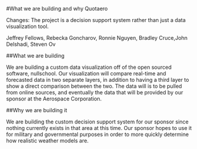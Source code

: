 #What we are building and why
Quotaero

Changes: The project is a decision support system rather than just a data visualization tool.

Jeffrey Fellows, Rebecka Goncharov, Ronnie Nguyen, Bradley Cruce,John Delshadi, Steven Ov

##What we are building

We are building a custom data visualization off of the open sourced software, nullschool. Our visualization will compare real-time and forecasted data in two separate layers, in addition to having a third layer to show a direct comparison between the two. The data will is to be pulled from online sources, and eventually the data that will be provided by our sponsor at the Aerospace Corporation.

##Why we are building it

We are building the custom decision support system for our sponsor since nothing currently exists in that area at this time. Our sponsor hopes to use it for military and governmental purposes in order to more quickly determine how realistic weather models are.
